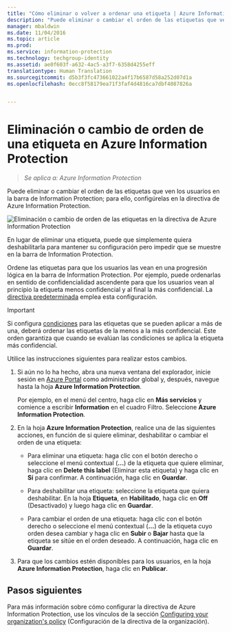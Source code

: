 ```yaml
---
title: "Cómo eliminar o volver a ordenar una etiqueta | Azure Information Protection"
description: "Puede eliminar o cambiar el orden de las etiquetas que ven los usuarios en la barra de Information Protection; para ello, configúrelas en la directiva de Azure Information Protection."
manager: mbaldwin
ms.date: 11/04/2016
ms.topic: article
ms.prod: 
ms.service: information-protection
ms.technology: techgroup-identity
ms.assetid: ae0f603f-a632-4ac5-a3f7-6358d4255eff
translationtype: Human Translation
ms.sourcegitcommit: d5b3f3fc473661022a4f17b6587d58a252d07d1a
ms.openlocfilehash: 0ecc8f58179ea71f3faf4d4816ca7dbf4087826a


---
```


# <a name="how-to-delete-or-reorder-a-label-for-azure-information-protection"></a>Eliminación o cambio de orden de una etiqueta en Azure Information Protection

>*Se aplica a: Azure Information Protection*

Puede eliminar o cambiar el orden de las etiquetas que ven los usuarios en la barra de Information Protection; para ello, configúrelas en la directiva de Azure Information Protection.

![Eliminación o cambio de orden de las etiquetas en la directiva de Azure Information Protection](../media/info-protect-contextmenu.png)

En lugar de eliminar una etiqueta, puede que simplemente quiera deshabilitarla para mantener su configuración pero impedir que se muestre en la barra de Information Protection.

Ordene las etiquetas para que los usuarios las vean en una progresión lógica en la barra de Information Protection. Por ejemplo, puede ordenarlas en sentido de confidencialidad ascendente para que los usuarios vean al principio la etiqueta menos confidencial y al final la más confidencial. La [directiva predeterminada](configure-policy-default.md) emplea esta configuración.

> [!IMPORTANT]
>Si configura [condiciones](configure-policy-classification.md) para las etiquetas que se pueden aplicar a más de una, deberá ordenar las etiquetas de la menos a la más confidencial. Este orden garantiza que cuando se evalúan las condiciones se aplica la etiqueta más confidencial.


Utilice las instrucciones siguientes para realizar estos cambios.

1. Si aún no lo ha hecho, abra una nueva ventana del explorador, inicie sesión en [Azure Portal](https://portal.azure.com) como administrador global y, después, navegue hasta la hoja **Azure Information Protection**. 
    
    Por ejemplo, en el menú del centro, haga clic en **Más servicios** y comience a escribir **Information** en el cuadro Filtro. Seleccione **Azure Information Protection**.

2. En la hoja **Azure Information Protection**, realice una de las siguientes acciones, en función de si quiere eliminar, deshabilitar o cambiar el orden de una etiqueta:

    - Para eliminar una etiqueta: haga clic con el botón derecho o seleccione el menú contextual (**...**) de la etiqueta que quiere eliminar, haga clic en **Delete this label** (Eliminar esta etiqueta) y haga clic en **Sí** para confirmar. A continuación, haga clic en **Guardar**. 

    - Para deshabilitar una etiqueta: seleccione la etiqueta que quiera deshabilitar. En la hoja **Etiqueta**, en **Habilitado**, haga clic en **Off** (Desactivado) y luego haga clic en **Guardar**.

    - Para cambiar el orden de una etiqueta: haga clic con el botón derecho o seleccione el menú contextual (**...**) de la etiqueta cuyo orden desea cambiar y haga clic en **Subir** o **Bajar** hasta que la etiqueta se sitúe en el orden deseado. A continuación, haga clic en **Guardar**. 

3. Para que los cambios estén disponibles para los usuarios, en la hoja **Azure Information Protection**, haga clic en **Publicar**.

## <a name="next-steps"></a>Pasos siguientes

Para más información sobre cómo configurar la directiva de Azure Information Protection, use los vínculos de la sección [Configuring your organization's policy](configure-policy.md#configuring-your-organizations-policy) (Configuración de la directiva de la organización).  





<!--HONumber=Nov16_HO1-->


